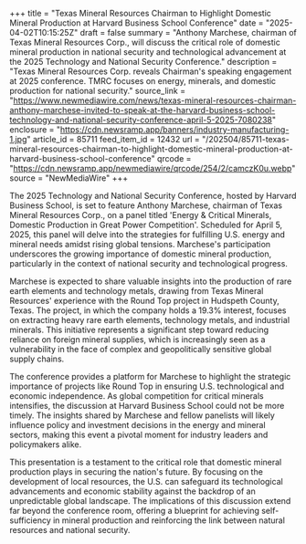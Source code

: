 +++
title = "Texas Mineral Resources Chairman to Highlight Domestic Mineral Production at Harvard Business School Conference"
date = "2025-04-02T10:15:25Z"
draft = false
summary = "Anthony Marchese, chairman of Texas Mineral Resources Corp., will discuss the critical role of domestic mineral production in national security and technological advancement at the 2025 Technology and National Security Conference."
description = "Texas Mineral Resources Corp. reveals Chairman's speaking engagement at 2025 conference. TMRC focuses on energy, minerals, and domestic production for national security."
source_link = "https://www.newmediawire.com/news/texas-mineral-resources-chairman-anthony-marchese-invited-to-speak-at-the-harvard-business-school-technology-and-national-security-conference-april-5-2025-7080238"
enclosure = "https://cdn.newsramp.app/banners/industry-manufacturing-1.jpg"
article_id = 85711
feed_item_id = 12432
url = "/202504/85711-texas-mineral-resources-chairman-to-highlight-domestic-mineral-production-at-harvard-business-school-conference"
qrcode = "https://cdn.newsramp.app/newmediawire/qrcode/254/2/camczK0u.webp"
source = "NewMediaWire"
+++

<p>The 2025 Technology and National Security Conference, hosted by Harvard Business School, is set to feature Anthony Marchese, chairman of Texas Mineral Resources Corp., on a panel titled 'Energy & Critical Minerals, Domestic Production in Great Power Competition'. Scheduled for April 5, 2025, this panel will delve into the strategies for fulfilling U.S. energy and mineral needs amidst rising global tensions. Marchese's participation underscores the growing importance of domestic mineral production, particularly in the context of national security and technological progress.</p><p>Marchese is expected to share valuable insights into the production of rare earth elements and technology metals, drawing from Texas Mineral Resources' experience with the Round Top project in Hudspeth County, Texas. The project, in which the company holds a 19.3% interest, focuses on extracting heavy rare earth elements, technology metals, and industrial minerals. This initiative represents a significant step toward reducing reliance on foreign mineral supplies, which is increasingly seen as a vulnerability in the face of complex and geopolitically sensitive global supply chains.</p><p>The conference provides a platform for Marchese to highlight the strategic importance of projects like Round Top in ensuring U.S. technological and economic independence. As global competition for critical minerals intensifies, the discussion at Harvard Business School could not be more timely. The insights shared by Marchese and fellow panelists will likely influence policy and investment decisions in the energy and mineral sectors, making this event a pivotal moment for industry leaders and policymakers alike.</p><p>This presentation is a testament to the critical role that domestic mineral production plays in securing the nation's future. By focusing on the development of local resources, the U.S. can safeguard its technological advancements and economic stability against the backdrop of an unpredictable global landscape. The implications of this discussion extend far beyond the conference room, offering a blueprint for achieving self-sufficiency in mineral production and reinforcing the link between natural resources and national security.</p>